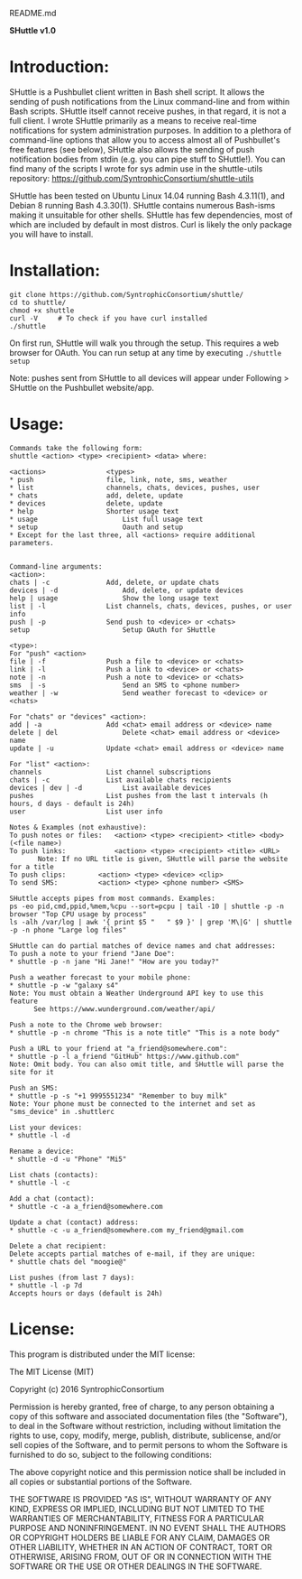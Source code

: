 README.md

**SHuttle v1.0**

# Introduction:
SHuttle is a Pushbullet client written in Bash shell script. It allows the sending of push notifications from the Linux command-line and from within Bash scripts. SHuttle itself cannot receive pushes, in that regard, it is not a full client. I wrote SHuttle primarily as a means to receive real-time notifications for system administration purposes. In addition to a plethora of command-line options that allow you to access almost all of Pushbullet's free features (see below), SHuttle also allows the sending of push notification bodies from stdin (e.g. you can pipe stuff to SHuttle!). You can find many of the scripts I wrote for sys admin use in the shuttle-utils repository: https://github.com/SyntrophicConsortium/shuttle-utils

SHuttle has been tested on Ubuntu Linux 14.04 running Bash 4.3.11(1), and Debian 8 running Bash 4.3.30(1). SHuttle contains numerous Bash-isms making it unsuitable for other shells. SHuttle has few dependencies, most of which are included by default in most distros. Curl is likely the only package you will have to install.


# Installation:
    git clone https://github.com/SyntrophicConsortium/shuttle/
    cd to shuttle/
    chmod +x shuttle
	curl -V 	# To check if you have curl installed
    ./shuttle
 
On first run, SHuttle will walk you through the setup. This requires a web browser for OAuth.
You can run setup at any time by executing `./shuttle setup`

Note: pushes sent from SHuttle to all devices will appear under Following > SHuttle on the Pushbullet website/app.


# Usage:
```
Commands take the following form: 
shuttle <action> <type> <recipient> <data> where:

<actions>   		    <types>						
* push 		        	file, link, note, sms, weather			
* list		        	channels, chats, devices, pushes, user		
* chats			        add, delete, update
* devices		        delete, update
* help		        	Shorter usage text
* usage		    	    	List full usage text 		
* setup 	    	    	Oauth and setup
* Except for the last three, all <actions> require additional parameters. 


Command-line arguments:
<action>:
chats | -c		        Add, delete, or update chats
devices | -d            	Add, delete, or update devices
help | usage	        	Show the long usage text
list | -l 		        List channels, chats, devices, pushes, or user info
push | -p		        Send push to <device> or <chats>
setup 		    	    	Setup OAuth for SHuttle 

<type>:
For "push" <action>
file | -f		        Push a file to <device> or <chats>
link | -l		        Push a link to <device> or <chats>
note | -n		        Push a note to <device> or <chats>
sms  | -s	            	Send an SMS to <phone number>
weather | -w	        	Send weather forecast to <device> or <chats>

For "chats" or "devices" <action>:
add | -a		        Add <chat> email address or <device> name
delete | del	        	Delete <chat> email address or <device> name
update | -u		        Update <chat> email address or <device> name

For "list" <action>:
channels		        List channel subscriptions
chats | -c		        List available chats recipients
devices | dev | -d      	List available devices 	 
pushes			        List pushes from the last t intervals (h hours, d days - default is 24h)
user 		        	List user info

Notes & Examples (not exhaustive):
To push notes or files:   <action> <type> <recipient> <title> <body> (<file name>)
To push links: 	          <action> <type> <recipient> <title> <URL>
       Note: If no URL title is given, SHuttle will parse the website for a title
To push clips: 		  <action> <type> <device> <clip> 
To send SMS: 		  <action> <type> <phone number> <SMS>

SHuttle accepts pipes from most commands. Examples:
ps -eo pid,cmd,ppid,%mem,%cpu --sort=pcpu | tail -10 | shuttle -p -n browser "Top CPU usage by process"
ls -alh /var/log | awk '{ print $5 "   " $9 }' | grep 'M\|G' | shuttle -p -n phone "Large log files"

SHuttle can do partial matches of device names and chat addresses:
To push a note to your friend "Jane Doe":
* shuttle -p -n jane "Hi Jane!" "How are you today?"

Push a weather forecast to your mobile phone:
* shuttle -p -w "galaxy s4"
Note: You must obtain a Weather Underground API key to use this feature
      See https://www.wunderground.com/weather/api/

Push a note to the Chrome web browser:
* shuttle -p -n chrome "This is a note title" "This is a note body"

Push a URL to your friend at "a_friend@somewhere.com":
* shuttle -p -l a_friend "GitHub" https://www.github.com"
Note: Omit body. You can also omit title, and SHuttle will parse the site for it

Push an SMS:
* shuttle -p -s "+1 9995551234" "Remember to buy milk"
Note: Your phone must be connected to the internet and set as "sms_device" in .shuttlerc

List your devices:
* shuttle -l -d

Rename a device:
* shuttle -d -u "Phone" "Mi5"

List chats (contacts):
* shuttle -l -c

Add a chat (contact):
* shuttle -c -a a_friend@somewhere.com 

Update a chat (contact) address:
* shuttle -c -u a_friend@somewhere.com my_friend@gmail.com

Delete a chat recipient:
Delete accepts partial matches of e-mail, if they are unique:
* shuttle chats del "moogie@"

List pushes (from last 7 days):
* shuttle -l -p 7d
Accepts hours or days (default is 24h)
```


# License:

This program is distributed under the MIT license:

The MIT License (MIT)

Copyright (c) 2016 SyntrophicConsortium

Permission is hereby granted, free of charge, to any person obtaining a copy of this software and associated documentation files (the "Software"), to deal in the Software without restriction, including without limitation the rights to use, copy, modify, merge, publish, distribute, sublicense, and/or sell copies of the Software, and to permit persons to whom the Software is furnished to do so, subject to the following conditions:

The above copyright notice and this permission notice shall be included in all copies or substantial portions of the Software.

THE SOFTWARE IS PROVIDED "AS IS", WITHOUT WARRANTY OF ANY KIND, EXPRESS OR IMPLIED, INCLUDING BUT NOT LIMITED TO THE WARRANTIES OF MERCHANTABILITY, FITNESS FOR A PARTICULAR PURPOSE AND NONINFRINGEMENT. IN NO EVENT SHALL THE AUTHORS OR COPYRIGHT HOLDERS BE LIABLE FOR ANY CLAIM, DAMAGES OR OTHER LIABILITY, WHETHER IN AN ACTION OF CONTRACT, TORT OR OTHERWISE, ARISING FROM, OUT OF OR IN CONNECTION WITH THE SOFTWARE OR THE USE OR OTHER DEALINGS IN THE SOFTWARE.
